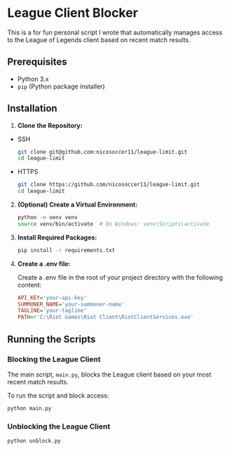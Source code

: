 # League Client Blocker

This is a for fun personal script I wrote that automatically manages access to the League of Legends client based on recent match results.

## Prerequisites

- Python 3.x
- `pip` (Python package installer)

## Installation

1. **Clone the Repository:**

- SSH
    ```sh    
    git clone git@github.com:nicosoccer11/league-limit.git
    cd league-limit
    ```
    
- HTTPS
    ```sh
    git clone https://github.com/nicosoccer11/league-limit.git
    cd league-limit
    ```

2. **(Optional) Create a Virtual Environment:**

    ```sh
    python -m venv venv
    source venv/bin/activate  # On Windows: venv\Scripts\activate
    ```

3. **Install Required Packages:**

    ```sh
    pip install -r requirements.txt
    ```

4. **Create a .env file:**

    Create a .env file in the root of your project directory with the following content:

    ```ini
    API_KEY='your-api-key'
    SUMMONER_NAME='your-summoner-name'
    TAGLINE='your-tagline'
    PATH=r'C:\Riot Games\Riot Client\RiotClientServices.exe'
    ```
## Running the Scripts

### Blocking the League Client

The main script, `main.py`, blocks the League client based on your most recent match results.

To run the script and block access:

```sh
python main.py
```

### Unblocking the League Client

```sh
python unblock.py
```